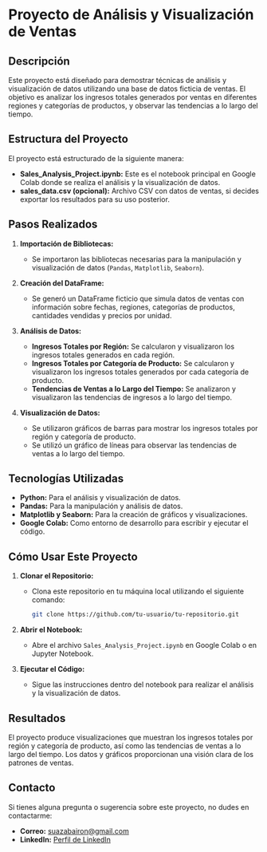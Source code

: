 # Proyecto de Análisis y Visualización de Ventas

## Descripción

Este proyecto está diseñado para demostrar técnicas de análisis y visualización de datos utilizando una base de datos ficticia de ventas. El objetivo es analizar los ingresos totales generados por ventas en diferentes regiones y categorías de productos, y observar las tendencias a lo largo del tiempo.

## Estructura del Proyecto

El proyecto está estructurado de la siguiente manera:

- **Sales_Analysis_Project.ipynb:** Este es el notebook principal en Google Colab donde se realiza el análisis y la visualización de datos.
- **sales_data.csv (opcional):** Archivo CSV con datos de ventas, si decides exportar los resultados para su uso posterior.

## Pasos Realizados

1. **Importación de Bibliotecas:**
   - Se importaron las bibliotecas necesarias para la manipulación y visualización de datos (`Pandas`, `Matplotlib`, `Seaborn`).

2. **Creación del DataFrame:**
   - Se generó un DataFrame ficticio que simula datos de ventas con información sobre fechas, regiones, categorías de productos, cantidades vendidas y precios por unidad.

3. **Análisis de Datos:**
   - **Ingresos Totales por Región:** Se calcularon y visualizaron los ingresos totales generados en cada región.
   - **Ingresos Totales por Categoría de Producto:** Se calcularon y visualizaron los ingresos totales generados por cada categoría de producto.
   - **Tendencias de Ventas a lo Largo del Tiempo:** Se analizaron y visualizaron las tendencias de ingresos a lo largo del tiempo.

4. **Visualización de Datos:**
   - Se utilizaron gráficos de barras para mostrar los ingresos totales por región y categoría de producto.
   - Se utilizó un gráfico de líneas para observar las tendencias de ventas a lo largo del tiempo.

## Tecnologías Utilizadas

- **Python:** Para el análisis y visualización de datos.
- **Pandas:** Para la manipulación y análisis de datos.
- **Matplotlib y Seaborn:** Para la creación de gráficos y visualizaciones.
- **Google Colab:** Como entorno de desarrollo para escribir y ejecutar el código.

## Cómo Usar Este Proyecto

1. **Clonar el Repositorio:**
   - Clona este repositorio en tu máquina local utilizando el siguiente comando:
     ```bash
     git clone https://github.com/tu-usuario/tu-repositorio.git
     ```

2. **Abrir el Notebook:**
   - Abre el archivo `Sales_Analysis_Project.ipynb` en Google Colab o en Jupyter Notebook.

3. **Ejecutar el Código:**
   - Sigue las instrucciones dentro del notebook para realizar el análisis y la visualización de datos.

## Resultados

El proyecto produce visualizaciones que muestran los ingresos totales por región y categoría de producto, así como las tendencias de ventas a lo largo del tiempo. Los datos y gráficos proporcionan una visión clara de los patrones de ventas.

## Contacto

Si tienes alguna pregunta o sugerencia sobre este proyecto, no dudes en contactarme:

- **Correo:** suazabairon@gmail.com
- **LinkedIn:** [Perfil de LinkedIn](https://www.linkedin.com/in/tu-perfil)

